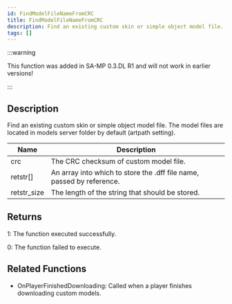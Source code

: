 ```yaml
---
id: FindModelFileNameFromCRC
title: FindModelFileNameFromCRC
description: Find an existing custom skin or simple object model file.
tags: []
---
```


:::warning

This function was added in SA-MP 0.3.DL R1 and will not work in earlier versions!

:::

## Description

Find an existing custom skin or simple object model file. The model files are located in models server folder by default (artpath setting).

| Name        | Description                                                           |
| ----------- | --------------------------------------------------------------------- |
| crc         | The CRC checksum of custom model file.                                |
| retstr[]    | An array into which to store the .dff file name, passed by reference. |
| retstr_size | The length of the string that should be stored.                       |

## Returns

1: The function executed successfully.

0: The function failed to execute.

## Related Functions

- OnPlayerFinishedDownloading: Called when a player finishes downloading custom models.
